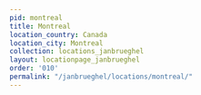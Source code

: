 ```yaml
---
pid: montreal
title: Montreal
location_country: Canada
location_city: Montreal
collection: locations_janbrueghel
layout: locationpage_janbrueghel
order: '010'
permalink: "/janbrueghel/locations/montreal/"
---
```


